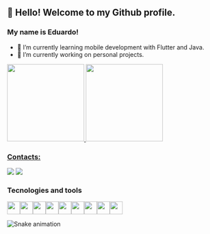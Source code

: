 ## 👋 Hello! Welcome to my Github profile.
### My name is Eduardo!

- 🌱 I’m currently learning mobile development with Flutter and Java.
- 🔭 I’m currently working on personal projects.

<div>
<a href="https://github.com/EduAzevedo">
<img height="180em" src="https://github-readme-stats.vercel.app/api/top-langs/?username=EduAzevedo&layout=compact&langs_count=7&theme=dracula"/>
<img height="180em" src="https://github-readme-stats.vercel.app/api?username=EduAzevedo&show_icons=true&theme=dracula&include_all_commits=true&count_private=true"/>
</div>

### Contacts:

<div>
<a href="https://www.instagram.com/eduardo1_azevedo/" target="_blank"><img src="https://img.shields.io/badge/-Instagram-%23E4405F?style=for-the-badge&logo=instagram&logoColor=white" target="_blank"></a>
<a href="https://www.linkedin.com/in/eduardo-azevedo-8b504821b/" target="_blank"><img src="https://img.shields.io/badge/-LinkedIn-%230077B5?style=for-the-badge&logo=linkedin&logoColor=white" target="_blank"></a>   
</div>

### Tecnologies and tools

<img src="https://cdn.jsdelivr.net/gh/devicons/devicon/icons/java/java-original.svg" width="30" height="30" /><img src="https://cdn.jsdelivr.net/gh/devicons/devicon/icons/android/android-original-wordmark.svg" width="30" height="30" /><img src="https://cdn.jsdelivr.net/gh/devicons/devicon/icons/dart/dart-original.svg" width="30" height="30" /><img src="https://cdn.jsdelivr.net/gh/devicons/devicon/icons/flutter/flutter-original.svg" width="30" height="30" /><img src="https://cdn.jsdelivr.net/gh/devicons/devicon/icons/javascript/javascript-original.svg" width="30" height="30" /><img src="https://cdn.jsdelivr.net/gh/devicons/devicon/icons/react/react-original.svg" width="30" height="30" /><img src="https://cdn.jsdelivr.net/gh/devicons/devicon/icons/androidstudio/androidstudio-original.svg" width="30" height="30" /><img src="https://cdn.jsdelivr.net/gh/devicons/devicon/icons/vscode/vscode-original.svg" width="30" height="30" /><img src="https://cdn.jsdelivr.net/gh/devicons/devicon/icons/firebase/firebase-plain.svg" width="30" height="30" />

  
  ![Snake animation](https://github.com/EduAzevedo/EduAzevedo/blob/output/github-contribution-grid-snake.svg)
